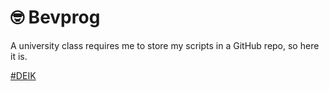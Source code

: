 # 🤓 Bevprog

A university class requires me to store my scripts in a GitHub repo, so here it is.

[#DEIK](https://www.inf.unideb.hu/)
